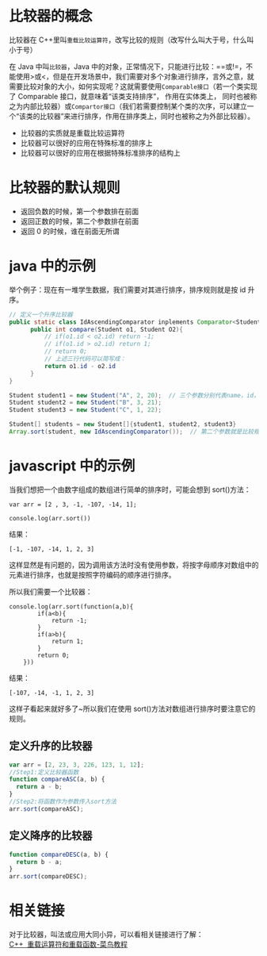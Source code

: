 # 比较器的概念

比较器在 C++里叫`重载比较运算符`，改写比较的规则（改写什么叫大于号，什么叫小于号）

在 Java 中叫`比较器`，Java 中的对象，正常情况下，只能进行比较：==或!=，不能使用>或<，但是在开发场景中，我们需要对多个对象进行排序，言外之意，就需要比较对象的大小，如何实现呢？这就需要使用`Comparable接口`（若一个类实现了 Comparable 接口，就意味着“该类支持排序”， 作用在实体类上， 同时也被称之为内部比较器）或`Compartor接口`（我们若需要控制某个类的次序，可以建立一个“该类的比较器”来进行排序，作用在排序类上，同时也被称之为外部比较器）。

- 比较器的实质就是重载比较运算符
- 比较器可以很好的应用在特殊标准的排序上
- 比较器可以很好的应用在根据特殊标准排序的结构上

# 比较器的默认规则

- 返回负数的时候，第一个参数排在前面
- 返回正数的时候，第二个参数排在前面
- 返回 0 的时候，谁在前面无所谓

# java 中的示例

举个例子：现在有一堆学生数据，我们需要对其进行排序，排序规则就是按 id 升序。

```java
// 定义一个升序比较器
public static class IdAscendingComparator inplements Comparator<Student>{
      public int compare(Student o1, Student O2){
          // if(o1.id < o2.id) return -1;
          // if(o1.id > o2.id) return 1;
          // return 0;
          // 上述三行代码可以简写成：
          return o1.id - o2.id
      }
}

Student student1 = new Student("A", 2, 20);  // 三个参数分别代表name，id，age
Student student2 = new Student("B", 3, 21);
Student student3 = new Student("C", 1, 22);

Student[] students = new Student[]{student1, student2, student3}
Array.sort(student, new IdAscendingComparator());  // 第二个参数就是比较规则
```

# javascript 中的示例

当我们想把一个由数字组成的数组进行简单的排序时，可能会想到 sort()方法：

```
var arr = [2 , 3, -1, -107, -14, 1];

console.log(arr.sort())
```

结果：

```
[-1, -107, -14, 1, 2, 3]
```

这样显然是有问题的，因为调用该方法时没有使用参数，将按字母顺序对数组中的元素进行排序，也就是按照字符编码的顺序进行排序。

所以我们需要一个比较器：

```
console.log(arr.sort(function(a,b){
        if(a<b){
            return -1;
        }
        if(a>b){
            return 1;
        }
        return 0;
    }))
```

结果：

```
[-107, -14, -1, 1, 2, 3]
```

这样子看起来就好多了~所以我们在使用 sort()方法对数组进行排序时要注意它的规则。

## 定义升序的比较器

```js
var arr = [2, 23, 3, 226, 123, 1, 12];
//Step1:定义比较器函数
function compareASC(a, b) {
  return a - b;
}
//Step2:将函数作为参数传入sort方法
arr.sort(compareASC);
```

## 定义降序的比较器

```js
function compareDESC(a, b) {
  return b - a;
}
arr.sort(compareDESC);
```

# 相关链接

对于比较器，叫法或应用大同小异，可以看相关链接进行了解：  
[C++  重载运算符和重载函数-菜鸟教程](https://www.runoob.com/cplusplus/cpp-overloading.html)
